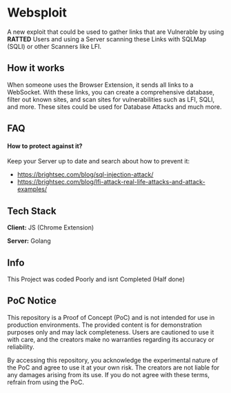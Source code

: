 
# Websploit

A new exploit that could be used to gather links that are Vulnerable by using **RATTED** Users and using a Server scanning these Links with SQLMap (SQLI) or other Scanners like LFI.
## How it works

When someone uses the Browser Extension, it sends all links to a WebSocket. 
With these links, you can create a comprehensive database, filter out known sites, and scan sites for vulnerabilities such as LFI, SQLI, and more. These sites could be used for Database Attacks and much more.
## FAQ

#### How to protect against it?

Keep your Server up to date and search about how to prevent it:
- https://brightsec.com/blog/sql-injection-attack/
- https://brightsec.com/blog/lfi-attack-real-life-attacks-and-attack-examples/

## Tech Stack

**Client:** JS (Chrome Extension)

**Server:** Golang


## Info

This Project was coded Poorly and isnt Completed (Half done)

## PoC Notice
This repository is a Proof of Concept (PoC) and is not intended for use in production environments. The provided content is for demonstration purposes only and may lack completeness. Users are cautioned to use it with care, and the creators make no warranties regarding its accuracy or reliability.

By accessing this repository, you acknowledge the experimental nature of the PoC and agree to use it at your own risk. The creators are not liable for any damages arising from its use. If you do not agree with these terms, refrain from using the PoC.
